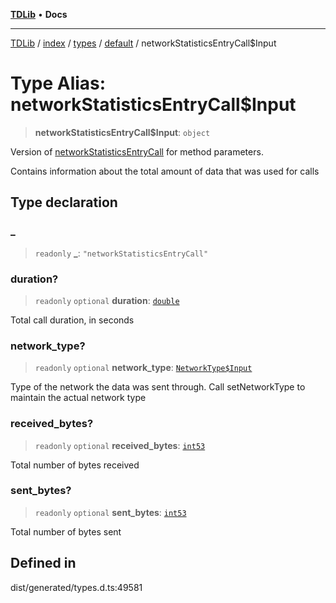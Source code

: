 [**TDLib**](../../../../../../README.md) • **Docs**

***

[TDLib](../../../../../../modules.md) / [index](../../../../../README.md) / [types](../../../README.md) / [default](../README.md) / networkStatisticsEntryCall$Input

# Type Alias: networkStatisticsEntryCall$Input

> **networkStatisticsEntryCall$Input**: `object`

Version of [networkStatisticsEntryCall](networkStatisticsEntryCall.md) for method parameters.

Contains information about the total amount of data that was used for calls

## Type declaration

### \_

> `readonly` **\_**: `"networkStatisticsEntryCall"`

### duration?

> `readonly` `optional` **duration**: [`double`](double-1.md)

Total call duration, in seconds

### network\_type?

> `readonly` `optional` **network\_type**: [`NetworkType$Input`](NetworkType$Input.md)

Type of the network the data was sent through. Call setNetworkType to maintain the actual network type

### received\_bytes?

> `readonly` `optional` **received\_bytes**: [`int53`](int53-1.md)

Total number of bytes received

### sent\_bytes?

> `readonly` `optional` **sent\_bytes**: [`int53`](int53-1.md)

Total number of bytes sent

## Defined in

dist/generated/types.d.ts:49581

